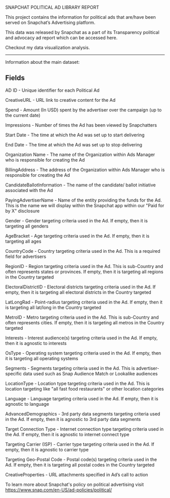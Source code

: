 SNAPCHAT POLITICAL AD LIBRARY REPORT

This project contains the information for political ads that are/have been served on Snapchat’s Advertising platform.

This data was released by Snapchat as a part of its Transparency political and advocacy ad report which can be accessed here.

Checkout my data visualization analysis.

-----

Information about the main dataset:

Fields
------

AD ID - Unique identifier for each Political Ad

CreativeURL - URL link to creative content for the Ad

Spend - Amount (In USD) spent by the advertiser over the campaign (up to the current date)

Impressions - Number of times the Ad has been viewed by Snapchatters

Start Date - The time at which the Ad was set up to start delivering

End Date - The time at which the Ad was set up to stop delivering

Organization Name - The name of the Organization within Ads Manager who is responsible for creating the Ad

BillingAddress - The address of the Organization within Ads Manager who is responsible for creating the Ad

CandidateBallotInformation - The name of the candidate/ ballot initiative associated with the Ad

PayingAdvertiserName - Name of the entity providing the funds for the Ad. This is the name we will display within the Snapchat app within our "Paid for by X" disclosure

Gender - Gender targeting criteria used in the Ad. If empty, then it is targeting all genders

AgeBracket - Age targeting criteria used in the Ad. If empty, then it is targeting all ages

CountryCode - Country targeting criteria used in the Ad. This is a required field for advertisers

RegionID - Region targeting criteria used in the Ad. This is sub-Country and often represents states or provinces. If empty, then it is targeting all regions in the Country targeted

ElectoralDistrictID - Electoral districts targeting criteria used in the Ad. If empty, then it is targeting all electoral districts in the Country targeted

LatLongRad - Point-radius targeting criteria used in the Ad. If empty, then it is targeting all lat/long in the Country targeted

MetroID - Metro targeting criteria used in the Ad. This is sub-Country and often represents cities. If empty, then it is targeting all metros in the Country targeted

Interests - Interest audience(s) targeting criteria used in the Ad. If empty, then it is agnostic to interests

OsType - Operating system targeting criteria used in the Ad. If empty, then it is targeting all operating systems

Segments - Segments targeting criteria used in the Ad. This is advertiser-specific data used such as Snap Audience Match or Lookalike audiences

LocationType - Location type targeting criteria used in the Ad. This is location targeting like "all fast food restaurants" or other location categories	

Language - Language targeting criteria used in the Ad. If empty, then it is agnostic to language

AdvancedDemographics - 3rd party data segments targeting criteria used in the Ad. If empty, then it is agnostic to 3rd party data segments

Target Connection Type - Internet connection type targeting criteria used in the Ad. If empty, then it is agnostic to internet connect type

Targeting Carrier (ISP) - Carrier type targeting criteria used in the Ad. If empty, then it is agnostic to carrier type

Targeting Geo-Postal Code - Postal code(s) targeting criteria used in the Ad. If empty, then it is targeting all postal codes in the Country targeted

CreativeProperties - URL attachments specified in Ad’s call to action


To learn more about Snapchat's policy on political advertising visit https://www.snap.com/en-US/ad-policies/political/
